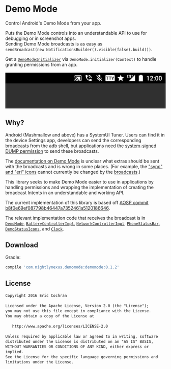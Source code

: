 Demo Mode
=====================

Control Android's Demo Mode from your app.

Puts the Demo Mode controls into an understandable API to use for debugging or in screenshot apps.
<br/>Sending Demo Mode broadcasts is as easy as
<br/>`sendBroadcast(new NotificationsBuilder().visible(false).build())`.

Get a [`DemoModeInitializer`](demomode/src/main/java/com/nightlynexus/demomode/DemoModeInitializer.java) via `DemoMode.initializer(Context)` to handle granting permissions from an app.
<br/>
<br/>
![](images/example.jpg)

Why?
--------

Android (Mashmallow and above) has a SystemUI Tuner. Users can find it in the device Settings app, developers can send the corresponding broadcasts from the adb shell, but applications need the [system-signed DUMP permission](https://android.googlesource.com/platform/frameworks/base/+/b8f0e69ef087798b46447a7352461a5120186646/core/res/AndroidManifest.xml#2085) to send these broadcasts.

The [documentation on Demo Mode](https://android.googlesource.com/platform/frameworks/base/+/b8f0e69ef087798b46447a7352461a5120186646/packages/SystemUI/docs/demo_mode.md) is unclear what extras should be sent with the broadcasts and is wrong in some places. (For example, the ["sync" and "eri" icons](https://android.googlesource.com/platform/frameworks/base/+/b8f0e69ef087798b46447a7352461a5120186646/packages/SystemUI/src/com/android/systemui/tuner/DemoModeFragment.java#42) cannot currently be changed by the [broadcasts](https://android.googlesource.com/platform/frameworks/base/+/b8f0e69ef087798b46447a7352461a5120186646/packages/SystemUI/src/com/android/systemui/statusbar/phone/DemoStatusIcons.java#61).)

This library seeks to make Demo Mode easier to use in applications by handling permissions and wrapping the implementation of creating the broadcast Intents in an understandable and working API.

The current implementation of this library is based off [AOSP commit b8f0e69ef087798b46447a7352461a5120186646](https://android.googlesource.com/platform/frameworks/base/+/b8f0e69ef087798b46447a7352461a5120186646).

The relevant implementation code that receives the broadcast is in [`DemoMode`](https://android.googlesource.com/platform/frameworks/base/+/b8f0e69ef087798b46447a7352461a5120186646/packages/SystemUI/src/com/android/systemui/DemoMode.java), [`BatteryControllerImpl`](https://android.googlesource.com/platform/frameworks/base/+/b8f0e69ef087798b46447a7352461a5120186646/packages/SystemUI/src/com/android/systemui/statusbar/policy/BatteryControllerImpl.java), [`NetworkControllerImpl`](https://android.googlesource.com/platform/frameworks/base/+/b8f0e69ef087798b46447a7352461a5120186646/packages/SystemUI/src/com/android/systemui/statusbar/policy/NetworkControllerImpl.java), [`PhoneStatusBar`](https://android.googlesource.com/platform/frameworks/base/+/b8f0e69ef087798b46447a7352461a5120186646/packages/SystemUI/src/com/android/systemui/statusbar/phone/PhoneStatusBar.java), [`DemoStatusIcons`](https://android.googlesource.com/platform/frameworks/base/+/b8f0e69ef087798b46447a7352461a5120186646/packages/SystemUI/src/com/android/systemui/statusbar/phone/DemoStatusIcons.java), and [`Clock`](https://android.googlesource.com/platform/frameworks/base/+/b8f0e69ef087798b46447a7352461a5120186646/packages/SystemUI/src/com/android/systemui/statusbar/policy/Clock.java).

Download
--------

Gradle:

```groovy
compile 'com.nightlynexus.demomode:demomode:0.1.2'
```

License
--------

    Copyright 2016 Eric Cochran

    Licensed under the Apache License, Version 2.0 (the "License");
    you may not use this file except in compliance with the License.
    You may obtain a copy of the License at

       http://www.apache.org/licenses/LICENSE-2.0

    Unless required by applicable law or agreed to in writing, software
    distributed under the License is distributed on an "AS IS" BASIS,
    WITHOUT WARRANTIES OR CONDITIONS OF ANY KIND, either express or implied.
    See the License for the specific language governing permissions and
    limitations under the License.

